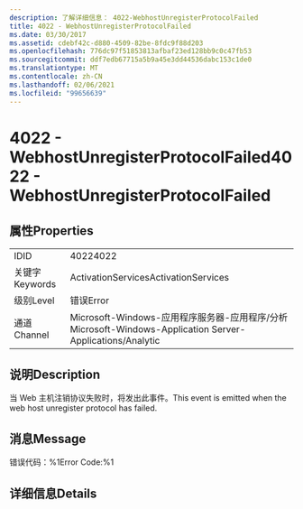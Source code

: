 ```yaml
---
description: 了解详细信息： 4022-WebhostUnregisterProtocolFailed
title: 4022 - WebhostUnregisterProtocolFailed
ms.date: 03/30/2017
ms.assetid: cdebf42c-d880-4509-82be-8fdc9f88d203
ms.openlocfilehash: 776dc97f51853813afbaf23ed128bb9c0c47fb53
ms.sourcegitcommit: ddf7edb67715a5b9a45e3dd44536dabc153c1de0
ms.translationtype: MT
ms.contentlocale: zh-CN
ms.lasthandoff: 02/06/2021
ms.locfileid: "99656639"
---
```

# <a name="4022---webhostunregisterprotocolfailed"></a><span data-ttu-id="6d126-103">4022 - WebhostUnregisterProtocolFailed</span><span class="sxs-lookup"><span data-stu-id="6d126-103">4022 - WebhostUnregisterProtocolFailed</span></span>

## <a name="properties"></a><span data-ttu-id="6d126-104">属性</span><span class="sxs-lookup"><span data-stu-id="6d126-104">Properties</span></span>  
  
|||  
|-|-|  
|<span data-ttu-id="6d126-105">ID</span><span class="sxs-lookup"><span data-stu-id="6d126-105">ID</span></span>|<span data-ttu-id="6d126-106">4022</span><span class="sxs-lookup"><span data-stu-id="6d126-106">4022</span></span>|  
|<span data-ttu-id="6d126-107">关键字</span><span class="sxs-lookup"><span data-stu-id="6d126-107">Keywords</span></span>|<span data-ttu-id="6d126-108">ActivationServices</span><span class="sxs-lookup"><span data-stu-id="6d126-108">ActivationServices</span></span>|  
|<span data-ttu-id="6d126-109">级别</span><span class="sxs-lookup"><span data-stu-id="6d126-109">Level</span></span>|<span data-ttu-id="6d126-110">错误</span><span class="sxs-lookup"><span data-stu-id="6d126-110">Error</span></span>|  
|<span data-ttu-id="6d126-111">通道</span><span class="sxs-lookup"><span data-stu-id="6d126-111">Channel</span></span>|<span data-ttu-id="6d126-112">Microsoft-Windows-应用程序服务器-应用程序/分析</span><span class="sxs-lookup"><span data-stu-id="6d126-112">Microsoft-Windows-Application Server-Applications/Analytic</span></span>|  
  
## <a name="description"></a><span data-ttu-id="6d126-113">说明</span><span class="sxs-lookup"><span data-stu-id="6d126-113">Description</span></span>  

 <span data-ttu-id="6d126-114">当 Web 主机注销协议失败时，将发出此事件。</span><span class="sxs-lookup"><span data-stu-id="6d126-114">This event is emitted when the web host unregister protocol has failed.</span></span>  
  
## <a name="message"></a><span data-ttu-id="6d126-115">消息</span><span class="sxs-lookup"><span data-stu-id="6d126-115">Message</span></span>  

 <span data-ttu-id="6d126-116">错误代码：%1</span><span class="sxs-lookup"><span data-stu-id="6d126-116">Error Code:%1</span></span>  
  
## <a name="details"></a><span data-ttu-id="6d126-117">详细信息</span><span class="sxs-lookup"><span data-stu-id="6d126-117">Details</span></span>
